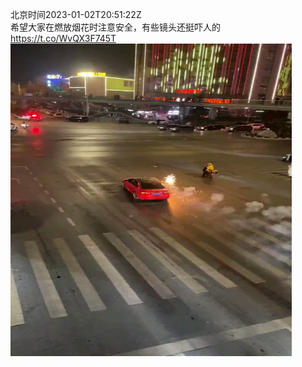 北京时间2023-01-02T20:51:22Z<br>希望大家在燃放烟花时注意安全，有些镜头还挺吓人的 https://t.co/WvQX3F745T<br><img src='/temp/video/2023/y-Month-1/x-Day-02/whyyoutouzhele/1609895125030928387_0.jpg' width='450' height='500'><br><br>
